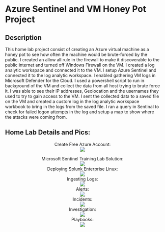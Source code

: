 <h1>Azure Sentinel and VM Honey Pot Project</h1>

 

<h2>Description</h2>
This home lab project consist of creating an Azure virtual machine as a honey pot to see how often the machine would be brute-forced by the public. I created an allow all rule in the firewall to make it discoverable to the public internet and turned off Windows Firewall on the VM. I created a log analytic workspace and connected it to the VM. I setup Azure Sentinel and connected it to the log analytic workspace. I enabled gathering VM logs in Microsoft Defender for the Cloud. I used a powershell script to run in background of the VM and collect the data from all host trying to brute force it. I was able to see their IP addresses, Geolocation and the usernames they used to try to gain access to the VM. I sent the collected data to a saved file on the VM and created a custom log in the log analytic workspace workbook to bring in the logs from the saved file. I ran a query in Sentinal to check for failed logon attempts in the log and setup a map to show where the attacks were coming from.
<br />



<h2>Home Lab Details and Pics:</h2>

<p align="center">
Create Free Azure Account: <br/>
<img src=
<br />
<br />
<p align="center">
 Microsoft Sentinel Training Lab Solution: <br/>
<img src=
<br />
<br />
Deploying Splunk Enterprise Linux: <br/>
<img src=
<br />
<br />
Ingesting Logs:  <br/>
<img src=
<br />
<br />
Alerts: <br/>
<img src=
<br />
<br />
Incidents:  <br/>
<img src=
<br />
<br />
Investigation:  <br/>
<img src=
<br />
<br />
Playbooks:  <br/>
<img src=
<br />
<br />

<!--
 ```diff
- text in red
+ text in green
! text in orange
# text in gray
@@ text in purple (and bold)@@
```
--!>
